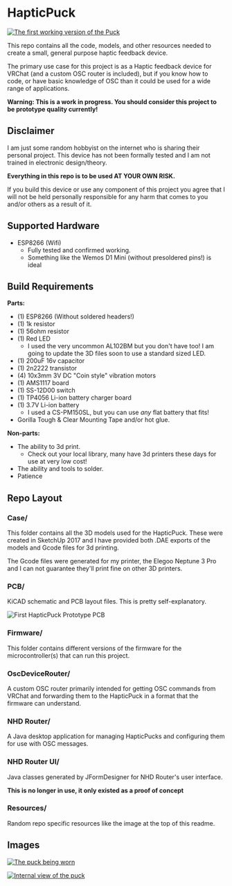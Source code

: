 # HapticPuck

[![The first working version of the Puck](Resources/Images/IMG_1495_small.jpeg)](Resources/Images/IMG_1495_full.jpeg)

This repo contains all the code, models, and other resources needed to create a small, general purpose haptic feedback device.

The primary use case for this project is as a Haptic feedback device for VRChat (and a custom OSC router is included), but if you know how to code, or have basic knowledge of OSC than it could be used for a wide range of applications.

__Warning: This is a work in progress. You should consider this project to be prototype quality currently!__

## Disclaimer

I am just some random hobbyist on the internet who is sharing their personal project. This device has not been formally tested and I am not trained in electronic design/theory.

**Everything in this repo is to be used AT YOUR OWN RISK.**

If you build this device or use any component of this project you agree that I will not be held personally responsible for any harm that comes to you and/or others as a result of it.

## Supported Hardware

- ESP8266 (Wifi)
    - Fully tested and confirmed working.
    - Something like the Wemos D1 Mini (without presoldered pins!) is ideal

## Build Requirements

**Parts:**
- (1) ESP8266 (Without soldered headers!)
- (1) 1k resistor
- (1) 56ohm resistor
- (1) Red LED
  - I used the very uncommon AL102BM but you don't have too! I am going to update the 3D files soon to use a standard sized LED.
- (1) 200uF 16v capacitor
- (1) 2n2222 transistor
- (4) 10x3mm 3V DC "Coin style" vibration motors
- (1) AMS1117 board
- (1) SS-12D00 switch
- (1) TP4056 Li-ion battery charger board
- (1) 3.7V Li-ion battery
  - I used a CS-PM150SL, but you can use *any* flat battery that fits!
- Gorilla Tough & Clear Mounting Tape and/or hot glue.


**Non-parts:**
- The ability to 3d print.
    - Check out your local library, many have 3d printers these days for use at very low cost!
- The ability and tools to solder.
- Patience

## Repo Layout

### Case/

This folder contains all the 3D models used for the HapticPuck. These were created in SketchUp 2017 and I have provided both .DAE exports of the models and Gcode files for 3d printing.

The Gcode files were generated for my printer, the Elegoo Neptune 3 Pro and I can not guarantee they'll print fine on other 3D printers.

### PCB/

KiCAD schematic and PCB layout files. This is pretty self-explanatory.

![First HapticPuck Prototype PCB](<Resources/PCB/NHD-HP P1.png>)

### Firmware/

This folder contains different versions of the firmware for the microcontroller(s) that can run this project.

### OscDeviceRouter/

A custom OSC router primarily intended for getting OSC commands from VRChat and forwarding them to the HapticPuck in a format that the firmware can understand.

### NHD Router/

A Java desktop application for managing HapticPucks and configuring them for use with OSC messages.

### NHD Router UI/

Java classes generated by JFormDesigner for NHD Router's user interface.

**This is no longer in use, it only existed as a proof of concept**

### Resources/

Random repo specific resources like the image at the top of this readme.

## Images

[![The puck being worn](Resources/Images/IMG_1494_small.jpeg)](Resources/Images/IMG_1494_full.jpeg)

[![Internal view of the puck](Resources/Images/IMG_1478_small.jpeg)](Resources/Images/IMG_1478_full.jpeg)

